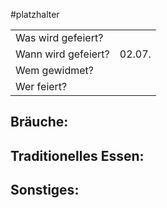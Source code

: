 #platzhalter 

|                     |        |
| ------------------- | ------ |
| Was wird gefeiert?  |        |
| Wann wird gefeiert? | 02.07. |
| Wem gewidmet?       |        |
| Wer feiert?         |        |
## Bräuche:
## Traditionelles Essen:
## Sonstiges: